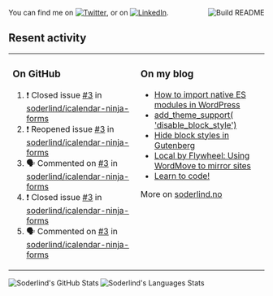 
<a href="https://github.com/soderlind/soderlind/actions"><img src="https://github.com/soderlind/soderlind/workflows/Build%20README/badge.svg" align="right" alt="Build README"></a>

<!-- Actual text -->
You can find me on [![Twitter][1.2]][1], or on [![LinkedIn][2.2]][2].

<!-- Icons -->

[1.2]: http://i.imgur.com/wWzX9uB.png (twitter icon without padding)
[2.2]: https://raw.githubusercontent.com/MartinHeinz/MartinHeinz/master/linkedin-3-16.png (LinkedIn icon without padding)

<!-- Links to your social media accounts -->

[1]: https://twitter.com/soderlind
[2]: https://www.linkedin.com/in/soderlind/

## Resent activity

<table width="100%" border="0"><tr><td valign="top" width="49%">

### On GitHub

<!--START_SECTION:activity-->
1. ❗️ Closed issue [#3](https://github.com/soderlind/icalendar-ninja-forms/issues/3) in [soderlind/icalendar-ninja-forms](https://github.com/soderlind/icalendar-ninja-forms)
2. ❗️ Reopened issue [#3](https://github.com/soderlind/icalendar-ninja-forms/issues/3) in [soderlind/icalendar-ninja-forms](https://github.com/soderlind/icalendar-ninja-forms)
3. 🗣 Commented on [#3](https://github.com/soderlind/icalendar-ninja-forms/issues/3) in [soderlind/icalendar-ninja-forms](https://github.com/soderlind/icalendar-ninja-forms)
4. ❗️ Closed issue [#3](https://github.com/soderlind/icalendar-ninja-forms/issues/3) in [soderlind/icalendar-ninja-forms](https://github.com/soderlind/icalendar-ninja-forms)
5. 🗣 Commented on [#3](https://github.com/soderlind/icalendar-ninja-forms/issues/3) in [soderlind/icalendar-ninja-forms](https://github.com/soderlind/icalendar-ninja-forms)
<!--END_SECTION:activity-->

</td><td valign="top" width="49%">

### On my blog

<!-- BLOG:START -->
- [How to import native ES modules in WordPress](https://soderlind.no/how-to-import-native-es-modules-in-wordpress/)
- [add_theme_support&lpar; &#39;disable_block_style&#39;&rpar;](https://soderlind.no/add-theme-support-disable-block-style/)
- [Hide block styles in Gutenberg](https://soderlind.no/hide-block-styles-in-gutenberg/)
- [Local by Flywheel: Using WordMove to mirror sites](https://soderlind.no/local-by-flywheel-using-wordmove-to-mirror-sites/)
- [Learn to code!](https://soderlind.no/learn-to-code/)
<!-- BLOG:END -->

More on [soderlind.no](https://soderlind.no/)
</td></tr></table>


  <img align="left" alt="Soderlind's GitHub Stats" src="https://github-readme-stats-d1emiyjuh.vercel.app/api?username=soderlind&show_icons=true&hide_border=true&count_private=true" />
  <img align="left" alt="Soderlind's Languages Stats" src="https://github-readme-stats-d1emiyjuh.vercel.app/api/top-langs/?username=soderlind" />




